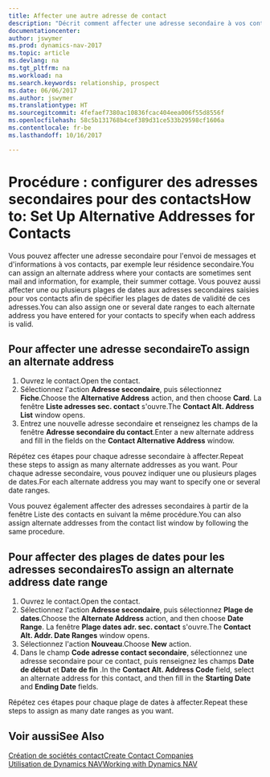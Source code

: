 ```yaml
---
title: Affecter une autre adresse de contact
description: "Décrit comment affecter une adresse secondaire à vos contacts ou prospects, où ils reçoivent parfois des informations."
documentationcenter: 
author: jswymer
ms.prod: dynamics-nav-2017
ms.topic: article
ms.devlang: na
ms.tgt_pltfrm: na
ms.workload: na
ms.search.keywords: relationship, prospect
ms.date: 06/06/2017
ms.author: jswymer
ms.translationtype: HT
ms.sourcegitcommit: 4fefaef7380ac10836fcac404eea006f55d8556f
ms.openlocfilehash: 58c5b131768b4cef389d31ce533b29598cf1606a
ms.contentlocale: fr-be
ms.lasthandoff: 10/16/2017

---
```

# <a name="how-to-set-up-alternative-addresses-for-contacts"></a><span data-ttu-id="0223c-103">Procédure : configurer des adresses secondaires pour des contacts</span><span class="sxs-lookup"><span data-stu-id="0223c-103">How to: Set Up Alternative Addresses for Contacts</span></span>
<span data-ttu-id="0223c-104">Vous pouvez affecter une adresse secondaire pour l'envoi de messages et d'informations à vos contacts, par exemple leur résidence secondaire.</span><span class="sxs-lookup"><span data-stu-id="0223c-104">You can assign an alternate address where your contacts are sometimes sent mail and information, for example, their summer cottage.</span></span> <span data-ttu-id="0223c-105">Vous pouvez aussi affecter une ou plusieurs plages de dates aux adresses secondaires saisies pour vos contacts afin de spécifier les plages de dates de validité de ces adresses.</span><span class="sxs-lookup"><span data-stu-id="0223c-105">You can also assign one or several date ranges to each alternate address you have entered for your contacts to specify when each address is valid.</span></span>

## <a name="to-assign-an-alternate-address"></a><span data-ttu-id="0223c-106">Pour affecter une adresse secondaire</span><span class="sxs-lookup"><span data-stu-id="0223c-106">To assign an alternate address</span></span>
1. <span data-ttu-id="0223c-107">Ouvrez le contact.</span><span class="sxs-lookup"><span data-stu-id="0223c-107">Open the contact.</span></span>
2. <span data-ttu-id="0223c-108">Sélectionnez l'action **Adresse secondaire**, puis sélectionnez **Fiche**.</span><span class="sxs-lookup"><span data-stu-id="0223c-108">Choose the **Alternative Address** action, and then choose **Card**.</span></span> <span data-ttu-id="0223c-109">La fenêtre **Liste adresses sec. contact** s'ouvre.</span><span class="sxs-lookup"><span data-stu-id="0223c-109">The **Contact Alt. Address List** window opens.</span></span>
3. <span data-ttu-id="0223c-110">Entrez une nouvelle adresse secondaire et renseignez les champs de la fenêtre **Adresse secondaire du contact**.</span><span class="sxs-lookup"><span data-stu-id="0223c-110">Enter a new alternate address and fill in the fields on the **Contact Alternative Address** window.</span></span>

<span data-ttu-id="0223c-111">Répétez ces étapes pour chaque adresse secondaire à affecter.</span><span class="sxs-lookup"><span data-stu-id="0223c-111">Repeat these steps to assign as many alternate addresses as you want.</span></span> <span data-ttu-id="0223c-112">Pour chaque adresse secondaire, vous pouvez indiquer une ou plusieurs plages de dates.</span><span class="sxs-lookup"><span data-stu-id="0223c-112">For each alternate address you may want to specify one or several date ranges.</span></span>

<span data-ttu-id="0223c-113">Vous pouvez également affecter des adresses secondaires à partir de la fenêtre Liste des contacts en suivant la même procédure.</span><span class="sxs-lookup"><span data-stu-id="0223c-113">You can also assign alternate addresses from the contact list window by following the same procedure.</span></span>

## <a name="to-assign-an-alternate-address-date-range"></a><span data-ttu-id="0223c-114">Pour affecter des plages de dates pour les adresses secondaires</span><span class="sxs-lookup"><span data-stu-id="0223c-114">To assign an alternate address date range</span></span>
1. <span data-ttu-id="0223c-115">Ouvrez le contact.</span><span class="sxs-lookup"><span data-stu-id="0223c-115">Open the contact.</span></span>
2. <span data-ttu-id="0223c-116">Sélectionnez l'action **Adresse secondaire**, puis sélectionnez **Plage de dates**.</span><span class="sxs-lookup"><span data-stu-id="0223c-116">Choose the **Alternate Address** action, and then choose **Date Range**.</span></span> <span data-ttu-id="0223c-117">La fenêtre **Plage dates adr. sec. contact** s'ouvre.</span><span class="sxs-lookup"><span data-stu-id="0223c-117">The **Contact Alt. Addr. Date Ranges** window opens.</span></span>
3. <span data-ttu-id="0223c-118">Sélectionnez l'action **Nouveau**.</span><span class="sxs-lookup"><span data-stu-id="0223c-118">Choose **New** action.</span></span>
4. <span data-ttu-id="0223c-119">Dans le champ **Code adresse contact secondaire**, sélectionnez une adresse secondaire pour ce contact, puis renseignez les champs **Date de début** et **Date de fin** .</span><span class="sxs-lookup"><span data-stu-id="0223c-119">In the **Contact Alt. Address Code** field, select an alternate address for this contact, and then fill in the **Starting Date** and **Ending Date** fields.</span></span>

<span data-ttu-id="0223c-120">Répétez ces étapes pour chaque plage de dates à affecter.</span><span class="sxs-lookup"><span data-stu-id="0223c-120">Repeat these steps to assign as many date ranges as you want.</span></span>

## <a name="see-also"></a><span data-ttu-id="0223c-121">Voir aussi</span><span class="sxs-lookup"><span data-stu-id="0223c-121">See Also</span></span>
[<span data-ttu-id="0223c-122">Création de sociétés contact</span><span class="sxs-lookup"><span data-stu-id="0223c-122">Create Contact Companies</span></span>](marketing-create-contact-companies.md)  
[<span data-ttu-id="0223c-123">Utilisation de Dynamics NAV</span><span class="sxs-lookup"><span data-stu-id="0223c-123">Working with Dynamics NAV</span></span>](ui-work-product.md)

